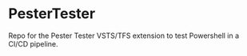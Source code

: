 # PesterTester
Repo for the Pester Tester VSTS/TFS extension to test Powershell in a CI/CD pipeline.


